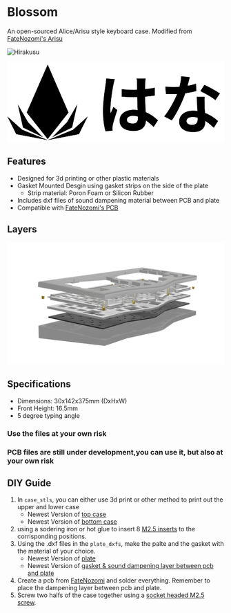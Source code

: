 # Blossom

An open-sourced Alice/Arisu style keyboard case. Modified from [FateNozomi's Arisu](https://github.com/FateNozomi/arisu-case)

![Hirakusu](https://github.com/DoughnutTheGuy/Blossom/blob/main/Renders/new_frost.png?raw=true)

![Hirakusu](Renders/logo.png)

## Features
- Designed for 3d printing or other plastic materials
- Gasket Mounted Desgin using gasket strips on the side of the plate
   - Strip material: Poron Foam or Silicon Rubber
- Includes dxf files of sound dampening material between PCB and plate
- Compatible with [FateNozomi's PCB](https://github.com/FateNozomi/arisu-pcb)

## Layers

![Layers](Renders/layers.png)

## Specifications 

- Dimensions: 30x142x375mm (DxHxW)
- Front Height: 16.5mm
- 5 degree typing angle

### Use the files at your own risk
### PCB files are still under development,you can use it, but also at your own risk

## DIY Guide

1. In `case_stls`, you can either use 3d print or other method to print out the upper and lower case
   - Newest Version of [top case](https://github.com/DoughnutTheGuy/Blossom/blob/main/case_stls/new_top-Top_Case_with_hole_thing.stl)
   - Newest Version of [bottom case](https://github.com/DoughnutTheGuy/Blossom/blob/main/case_stls/new_top-Bottom_Case.stl)
3. using a sodering iron or hot glue to insert 8 [M2.5 inserts](https://www.amazon.com/uxcell-Threaded-Insert-Embedded-Knurled/dp/B01N3N5J2F) to the corrisponding positions.
4. Using the .dxf files in the `plate_dxfs`, make the palte and the gasket with the material of your choice.
   - Newest Version of [plate](https://github.com/DoughnutTheGuy/Blossom/blob/main/plate_dxfs/plate.dxf)
   - Newest Version of [gasket & sound dampening layer between pcb and plate](https://github.com/DoughnutTheGuy/Blossom/blob/main/plate_dxfs/plate_pcb_layer.dxf)
7. Create a pcb from [FateNozomi](https://github.com/FateNozomi/arisu-pcb) and solder everything. Remember to place the dampening layer between pcb and plate.
8. Screw two halfs of the case together using a [socket headed M2.5 screw](https://www.amazon.com/50-M2-5-0-45-5mm-Stainless-MonsterBolts/dp/B078KZZKPC).

